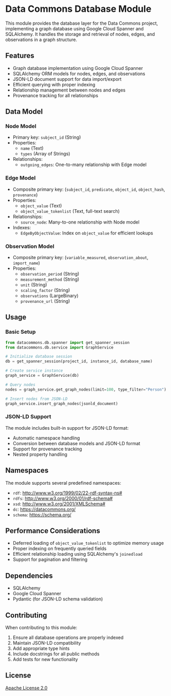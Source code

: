 # Data Commons Database Module

This module provides the database layer for the Data Commons project, implementing a graph database using Google Cloud Spanner and SQLAlchemy. It handles the storage and retrieval of nodes, edges, and observations in a graph structure.

## Features

- Graph database implementation using Google Cloud Spanner
- SQLAlchemy ORM models for nodes, edges, and observations
- JSON-LD document support for data import/export
- Efficient querying with proper indexing
- Relationship management between nodes and edges
- Provenance tracking for all relationships

## Data Model

### Node Model
- Primary key: `subject_id` (String)
- Properties:
  - `name` (Text)
  - `types` (Array of Strings)
- Relationships:
  - `outgoing_edges`: One-to-many relationship with Edge model

### Edge Model
- Composite primary key: (`subject_id`, `predicate`, `object_id`, `object_hash`, `provenance`)
- Properties:
  - `object_value` (Text)
  - `object_value_tokenlist` (Text, full-text search)
- Relationships:
  - `source_node`: Many-to-one relationship with Node model
- Indexes:
  - `EdgeByObjectValue`: Index on `object_value` for efficient lookups

### Observation Model
- Composite primary key: (`variable_measured`, `observation_about`, `import_name`)
- Properties:
  - `observation_period` (String)
  - `measurement_method` (String)
  - `unit` (String)
  - `scaling_factor` (String)
  - `observations` (LargeBinary)
  - `provenance_url` (String)

## Usage

### Basic Setup

```python
from datacommons.db.spanner import get_spanner_session
from datacommons.db.service import GraphService

# Initialize database session
db = get_spanner_session(project_id, instance_id, database_name)

# Create service instance
graph_service = GraphService(db)

# Query nodes
nodes = graph_service.get_graph_nodes(limit=100, type_filter="Person")

# Insert nodes from JSON-LD
graph_service.insert_graph_nodes(jsonld_document)
```

### JSON-LD Support

The module includes built-in support for JSON-LD format:
- Automatic namespace handling
- Conversion between database models and JSON-LD format
- Support for provenance tracking
- Nested property handling

## Namespaces

The module supports several predefined namespaces:
- `rdf`: http://www.w3.org/1999/02/22-rdf-syntax-ns#
- `rdfs`: http://www.w3.org/2000/01/rdf-schema#
- `xsd`: http://www.w3.org/2001/XMLSchema#
- `dc`: https://datacommons.org/
- `schema`: https://schema.org/

## Performance Considerations

- Deferred loading of `object_value_tokenlist` to optimize memory usage
- Proper indexing on frequently queried fields
- Efficient relationship loading using SQLAlchemy's `joinedload`
- Support for pagination and filtering

## Dependencies

- SQLAlchemy
- Google Cloud Spanner
- Pydantic (for JSON-LD schema validation)

## Contributing

When contributing to this module:
1. Ensure all database operations are properly indexed
2. Maintain JSON-LD compatibility
3. Add appropriate type hints
4. Include docstrings for all public methods
5. Add tests for new functionality

## License

[Apache License 2.0](https://www.apache.org/licenses/LICENSE-2.0)